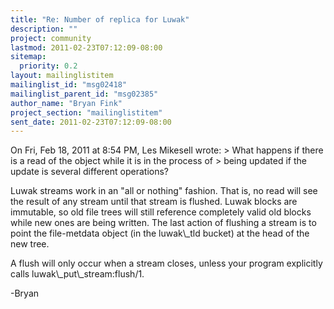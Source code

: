 ```yaml
---
title: "Re: Number of replica for Luwak"
description: ""
project: community
lastmod: 2011-02-23T07:12:09-08:00
sitemap:
  priority: 0.2
layout: mailinglistitem
mailinglist_id: "msg02418"
mailinglist_parent_id: "msg02385"
author_name: "Bryan Fink"
project_section: "mailinglistitem"
sent_date: 2011-02-23T07:12:09-08:00
---
```



On Fri, Feb 18, 2011 at 8:54 PM, Les Mikesell  wrote:
&gt; What happens if there is a read of the object while it is in the process of
&gt; being updated if the update is several different operations?

Luwak streams work in an "all or nothing" fashion. That is, no read
will see the result of any stream until that stream is flushed. Luwak
blocks are immutable, so old file trees will still reference
completely valid old blocks while new ones are being written. The
last action of flushing a stream is to point the file-metdata object
(in the luwak\\_tld bucket) at the head of the new tree.

A flush will only occur when a stream closes, unless your program
explicitly calls luwak\\_put\\_stream:flush/1.

-Bryan

